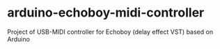 # arduino-echoboy-midi-controller
Project of USB-MIDI controller for Echoboy (delay effect VST) based on Arduino
